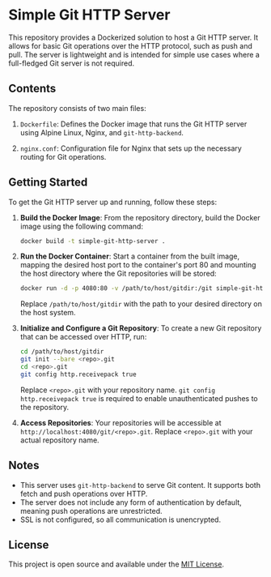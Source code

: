 # Simple Git HTTP Server

This repository provides a Dockerized solution to host a Git HTTP server. It allows for basic Git operations over the HTTP protocol, such as push and pull. The server is lightweight and is intended for simple use cases where a full-fledged Git server is not required.

## Contents

The repository consists of two main files:

1. `Dockerfile`: Defines the Docker image that runs the Git HTTP server using Alpine Linux, Nginx, and `git-http-backend`.

2. `nginx.conf`: Configuration file for Nginx that sets up the necessary routing for Git operations.

## Getting Started

To get the Git HTTP server up and running, follow these steps:

1. **Build the Docker Image**: From the repository directory, build the Docker image using the following command:

   ```bash
   docker build -t simple-git-http-server .
   ```

2. **Run the Docker Container**: Start a container from the built image, mapping the desired host port to the container's port 80 and mounting the host directory where the Git repositories will be stored:

   ```bash
   docker run -d -p 4080:80 -v /path/to/host/gitdir:/git simple-git-http-server
   ```

   Replace `/path/to/host/gitdir` with the path to your desired directory on the host system.

3. **Initialize and Configure a Git Repository**: To create a new Git repository that can be accessed over HTTP, run:

   ```bash
   cd /path/to/host/gitdir
   git init --bare <repo>.git
   cd <repo>.git
   git config http.receivepack true
   ```

   Replace `<repo>.git` with your repository name.
   `git config http.receivepack true` is required to enable unauthenticated pushes to the repository.

4. **Access Repositories**: Your repositories will be accessible at `http://localhost:4080/git/<repo>.git`. Replace `<repo>.git` with your actual repository name.

## Notes

- This server uses `git-http-backend` to serve Git content. It supports both fetch and push operations over HTTP.
- The server does not include any form of authentication by default, meaning push operations are unrestricted.
- SSL is not configured, so all communication is unencrypted. 

## License

This project is open source and available under the [MIT License](LICENSE).

